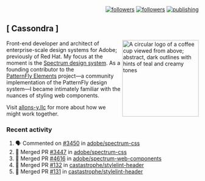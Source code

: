 <p align="right"><a rel="me" href="https://front-end.social/@castastrophe">
    <img alt="followers" title="Follow me on Mastodon" src="https://img.shields.io/mastodon/follow/109297102751309835?domain=https%3A%2F%2Ffront-end.social&label=Follow&logo=mastodon&logoColor=white&style=for-the-badge&labelColor=008080&color=006969"/></a>
  <a href="https://codepen.io/castastrophe/">
    <img alt="followers" title="Follow me on CodePen" src="https://img.shields.io/badge/23-1?color=640464&labelColor=7c007c&style=for-the-badge&logo=codepen&label=Follow"/></a>
<a href="https://castastrophe.medium.com/">
    <img alt="publishing" title="View articles on Medium" src="https://img.shields.io/badge/107-1?color=666&labelColor=444&label=subscribe&logo=medium&logoColor=white&style=for-the-badge"/></a>
</p>

## [&nbsp;Cassondra&nbsp;]

<img align="right" src="https://github-production-user-asset-6210df.s3.amazonaws.com/1840295/253016758-ba468774-1cd3-42c2-8f43-947b5eeb5edf.png" height="200" alt="A circular logo of a coffee cup viewed from above; abstract, dark outlines with hints of teal and creamy tones">

Front-end developer and architect of enterprise-scale design systems for Adobe; previously of Red Hat. My focus at the moment is the [Spectrum design system](https://github.com/adobe/spectrum-css). As a founding contributor to the [PatternFly&nbsp;Elements](https://github.com/patternfly/patternfly-elements) project&mdash;a community implementation of the PatternFly design system&mdash;I became intimately familiar with the nuances of styling web components.

Visit [allons-y.llc](http://allons-y.llc/) for more about how we might work together.

### Recent activity

<!--START_SECTION:activity-->
1. 🗣 Commented on [#3450](https://github.com/adobe/spectrum-css/pull/3450#issuecomment-2546057480) in [adobe/spectrum-css](https://github.com/adobe/spectrum-css)
2. 🎉 Merged PR [#3447](https://github.com/adobe/spectrum-css/pull/3447) in [adobe/spectrum-css](https://github.com/adobe/spectrum-css)
3. 🎉 Merged PR [#4616](https://github.com/adobe/spectrum-web-components/pull/4616) in [adobe/spectrum-web-components](https://github.com/adobe/spectrum-web-components)
4. 🎉 Merged PR [#132](https://github.com/castastrophe/stylelint-header/pull/132) in [castastrophe/stylelint-header](https://github.com/castastrophe/stylelint-header)
5. 🎉 Merged PR [#131](https://github.com/castastrophe/stylelint-header/pull/131) in [castastrophe/stylelint-header](https://github.com/castastrophe/stylelint-header)
<!--END_SECTION:activity-->

